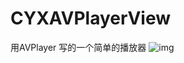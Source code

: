 # CYXAVPlayerView
用AVPlayer 写的一个简单的播放器 
![img](https://github.com/SionChen/CYXAVPlayerView/blob/master/CYXAVPlayerView/player.gif)
